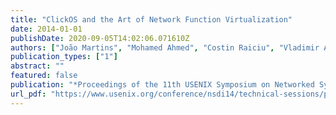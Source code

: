 ```yaml
---
title: "ClickOS and the Art of Network Function Virtualization"
date: 2014-01-01
publishDate: 2020-09-05T14:02:06.071610Z
authors: ["João Martins", "Mohamed Ahmed", "Costin Raiciu", "Vladimir Andrei Olteanu", "Michio Honda", "Roberto Bifulco", "Felipe Huici"]
publication_types: ["1"]
abstract: ""
featured: false 
publication: "*Proceedings of the 11th USENIX Symposium on Networked Systems Design and Implementation, NSDI 2014, Seattle, WA, USA, April 2-4, 2014*"
url_pdf: "https://www.usenix.org/conference/nsdi14/technical-sessions/presentation/martins"
---
```



